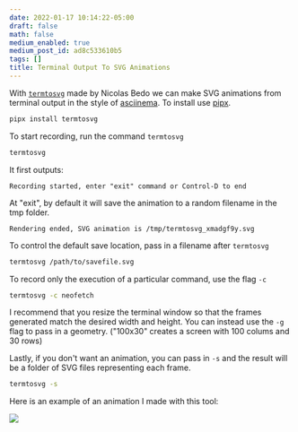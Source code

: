 ```yaml
---
date: 2022-01-17 10:14:22-05:00
draft: false
math: false
medium_enabled: true
medium_post_id: ad8c533610b5
tags: []
title: Terminal Output To SVG Animations
---
```


With [`termtosvg`](https://github.com/nbedos/termtosvg) made by Nicolas Bedo we can make SVG animations from terminal output in the style of  [asciinema](https://asciinema.org/). To install use [pipx](/blog/managepythonapps/).

```bash
pipx install termtosvg
```

To start recording, run the command `termtosvg`

```bash
termtosvg
```

It first outputs:

```
Recording started, enter "exit" command or Control-D to end
```

At "exit", by default it will save the animation to a random filename in the tmp folder.

```
Rendering ended, SVG animation is /tmp/termtosvg_xmadgf9y.svg
```

To control the default save location, pass in a filename after `termtosvg`

```bash
termtosvg /path/to/savefile.svg
```

To record only the execution of a particular command, use the flag `-c`

```bash
termtosvg -c neofetch
```

I recommend that you resize the terminal window so that the frames generated match the desired width and height. You can instead use the `-g` flag to pass in a geometry. ("100x30" creates a screen with 100 colums and 30 rows)

Lastly, if you don't want an animation, you can pass in `-s` and the result will be a folder of SVG files representing each frame.

```bash
termtosvg -s
```

Here is an example of an animation I made with this tool:

![](/files/images/blog/202201171031.svg)